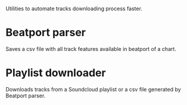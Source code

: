 Utilities to automate tracks downloading process faster.

# Beatport parser

Saves a csv file with all track features available in beatport of a chart.

# Playlist downloader

Downloads tracks from a Soundcloud playlist or a csv file generated by Beatport parser.
